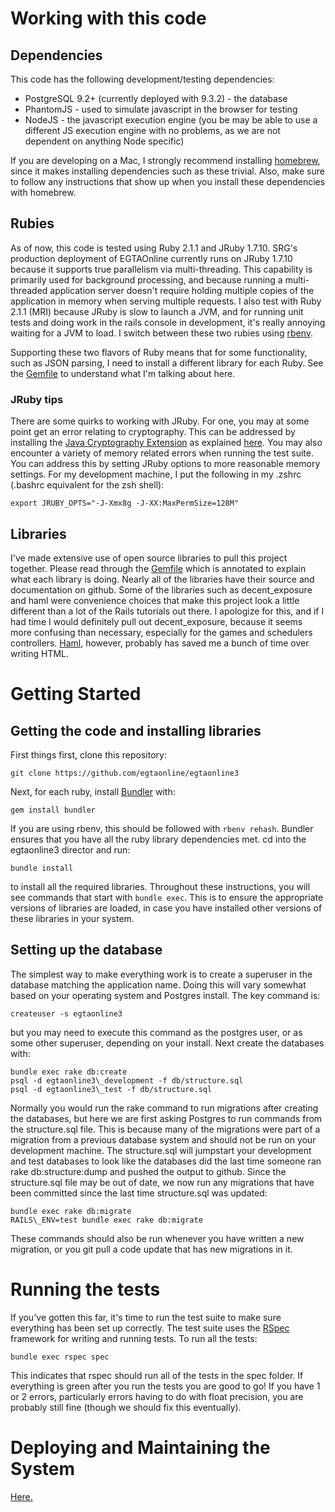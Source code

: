 # Working with this code
## Dependencies
This code has the following development/testing dependencies:
* PostgreSQL 9.2+ (currently deployed with 9.3.2) - the database
* PhantomJS - used to simulate javascript in the browser for testing
* NodeJS - the javascript execution engine (you be may be able to use a different JS execution engine with no problems, as we are not dependent on anything Node specific)

If you are developing on a Mac, I strongly recommend installing [homebrew](http://brew.sh/), since it makes installing dependencies such as these trivial.  Also, make sure to follow any instructions that show up when you install these dependencies with homebrew.

## Rubies
As of now, this code is tested using Ruby 2.1.1 and JRuby 1.7.10.  SRG's production deployment of EGTAOnline currently runs on JRuby 1.7.10 because it supports true parallelism via multi-threading.  This capability is primarily used for background processing, and because running a multi-threaded application server doesn't require holding multiple copies of the application in memory when serving multiple requests.  I also test with Ruby 2.1.1 (MRI) because JRuby is slow to launch a JVM, and for running unit tests and doing work in the rails console in development, it's really annoying waiting for a JVM to load.  I switch between these two rubies using [rbenv](https://github.com/sstephenson/rbenv).

Supporting these two flavors of Ruby means that for some functionality, such as JSON parsing, I need to install a different library for each Ruby.  See the [Gemfile](https://github.com/bcassell/egtaonline3/blob/master/Gemfile) to understand what I'm talking about here.

### JRuby tips
There are some quirks to working with JRuby.  For one, you may at some point get an error relating to cryptography.  This can be addressed by installing the [Java Cryptography Extension](http://www.oracle.com/technetwork/java/javase/downloads/jce-7-download-432124.html) as explained [here](http://suhothayan.blogspot.com/2012/05/how-to-install-java-cryptography.html).  You may also encounter a variety of memory related errors when running the test suite.  You can address this by setting JRuby options to more reasonable memory settings.  For my development machine, I put the following in my .zshrc (.bashrc equivalent for the zsh shell):

```
export JRUBY_OPTS="-J-Xmx8g -J-XX:MaxPermSize=128M"
```

## Libraries
I've made extensive use of open source libraries to pull this project together.  Please read through the [Gemfile](https://github.com/bcassell/egtaonline3/blob/master/Gemfile) which is annotated to explain what each library is doing.  Nearly all of the libraries have their source and documentation on github.  Some of the libraries such as decent\_exposure and haml were convenience choices that make this project look a little different than a lot of the Rails tutorials out there.  I apologize for this, and if I had time I would definitely pull out decent_exposure, because it seems more confusing than necessary, especially for the games and schedulers controllers.  [Haml](http://haml.info/), however, probably has saved me a bunch of time over writing HTML.

# Getting Started
## Getting the code and installing libraries
First things first, clone this repository:

```
git clone https://github.com/egtaonline/egtaonline3
```

Next, for each ruby, install [Bundler](http://bundler.io) with:

```
gem install bundler
```

If you are using rbenv, this should be followed with `rbenv rehash`.  Bundler ensures that you have all the ruby library dependencies met.  cd into the egtaonline3 director and run:

```
bundle install
```

to install all the required libraries.  Throughout these instructions, you will see commands that start with `bundle exec`.  This is to ensure the appropriate versions of libraries are loaded, in case you have installed other versions of these libraries in your system.

## Setting up the database
The simplest way to make everything work is to create a superuser in the database matching the application name.  Doing this will vary somewhat based on your operating system and Postgres install.  The key command is:

```
createuser -s egtaonline3
```

but you may need to execute this command as the postgres user, or as some other superuser, depending on your install.  Next create the databases with:

```
bundle exec rake db:create
psql -d egtaonline3\_development -f db/structure.sql
psql -d egtaonline3\_test -f db/structure.sql
```

Normally you would run the rake command to run migrations after creating the databases, but here we are first asking Postgres to run commands from the structure.sql file.  This is because many of the migrations were part of a migration from a previous database system and should not be run on your development machine.  The structure.sql will jumpstart your development and test databases to look like the databases did the last time someone ran rake db:structure:dump and pushed the output to github.  Since the structure.sql file may be out of date, we now run any migrations that have been committed since the last time structure.sql was updated:

```
bundle exec rake db:migrate
RAILS\_ENV=test bundle exec rake db:migrate
```

These commands should also be run whenever you have written a new migration, or you git pull a code update that has new migrations in it.

# Running the tests
If you've gotten this far, it's time to run the test suite to make sure everything has been set up correctly.  The test suite uses the [RSpec](http://rspec.info/) framework for writing and running tests.  To run all the tests:

```
bundle exec rspec spec
```

This indicates that rspec should run all of the tests in the spec folder.  If everything is green after you run the tests you are good to go!  If you have 1 or 2 errors, particularly errors having to do with float precision, you are probably still fine (though we should fix this eventually).

# Deploying and Maintaining the System
[Here.](https://github.com/egtaonline/egtaonline3/wiki/Deploying-and-Maintaining-the-System)
